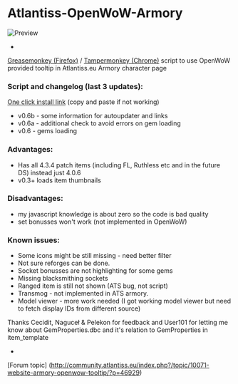 # Atlantiss-OpenWoW-Armory
![Preview](https://github.com/xmesaj2/Atlantiss-OpenWoW-Armory/raw/master/preview.png)

-

[Greasemonkey (Firefox)](https://addons.mozilla.org/pl/firefox/addon/greasemonkey/) / 
[Tampermonkey (Chrome)](https://chrome.google.com/webstore/detail/dhdgffkkebhmkfjojejmpbldmpobfkfo) script to use OpenWoW provided tooltip in Atlantiss.eu Armory character page

### Script and changelog (last 3 updates):
 
[One click install link](https://github.com/xmesaj2/Atlantiss-OpenWoW-Armory/raw/master/ats-owow-armory.user.js) (copy and paste if not working)

* v0.6b - some information for autoupdater and links
* v0.6a - additional check to avoid errors on gem loading
* v0.6  - gems loading


 
### Advantages:
* Has all 4.3.4 patch items (including FL, Ruthless etc and in the future DS) instead just 4.0.6
* v0.3+ loads item thumbnails

### Disadvantages:
 
* my javascript knowledge is about zero so the code is bad quality
* set bonusses won't work (not implemented in OpenWoW)

### Known issues:

* Some icons might be still missing - need better filter
* Not sure reforges can be done.
* Socket bonusses are not highlighting for some gems
* Missing blacksmithing sockets
* Ranged item is still not shown (ATS bug, not script)
* Transmog - not implemented in ATS armory.
* Model viewer - more work needed (I got working model viewer but need to fetch display IDs from different source)

Thanks Cecidit, Naguceł & Pelekon for feedback and User101 for letting me know about GemProperties.dbc and it's relation to GemProperties in item_template

-

[Forum topic]
(http://community.atlantiss.eu/index.php?/topic/10071-website-armory-openwow-tooltip/?p=46929)
